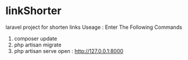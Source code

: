 # linkShorter
laravel project for shorten links
Useage : 
Enter The Following Commands
1. composer update
2. php artisan migrate
3. php artisan serve
open : http://127.0.0.1:8000
